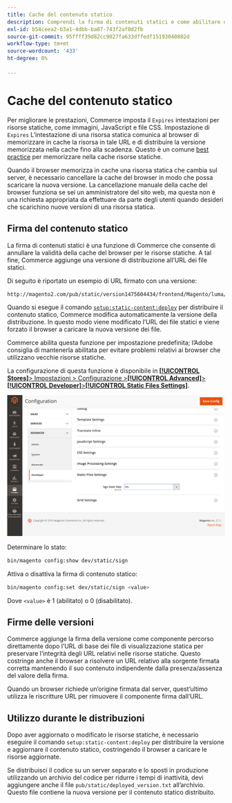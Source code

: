 ```yaml
---
title: Cache del contenuto statico
description: Comprendi la firma di contenuti statici e come abilitare o disabilitare la funzione.
exl-id: b54ceea2-b3a1-4dbb-ba87-743f2af0d2fb
source-git-commit: 95ffff39d82cc9027fa633dffedf15193040802d
workflow-type: tm+mt
source-wordcount: '433'
ht-degree: 0%

---
```


# Cache del contenuto statico

Per migliorare le prestazioni, Commerce imposta il `Expires` intestazioni per risorse statiche, come immagini, JavaScript e file CSS.
Impostazione di `Expires` L’intestazione di una risorsa statica comunica al browser di memorizzare in cache la risorsa in tale URL e di distribuire la versione memorizzata nella cache fino alla scadenza.
Questo è un comune [best practice](https://developer.yahoo.com/performance/rules.html#expires=) per memorizzare nella cache risorse statiche.

Quando il browser memorizza in cache una risorsa statica che cambia sul server, è necessario cancellare la cache del browser in modo che possa scaricare la nuova versione.
La cancellazione manuale della cache del browser funziona se sei un amministratore del sito web, ma questa non è una richiesta appropriata da effettuare da parte degli utenti quando desideri che scarichino nuove versioni di una risorsa statica.

## Firma del contenuto statico

La firma di contenuti statici è una funzione di Commerce che consente di annullare la validità della cache del browser per le risorse statiche.
A tal fine, Commerce aggiunge una versione di distribuzione all’URL dei file statici.

Di seguito è riportato un esempio di URL firmato con una versione:

```terminal
http://magento2.com/pub/static/version1475604434/frontend/Magento/luma/en_US/images/logo.svg
```

Quando si esegue il comando [`setup:static-content:deploy`](../cli/static-view-file-deployment.md) per distribuire il contenuto statico, Commerce modifica automaticamente la versione della distribuzione.
In questo modo viene modificato l’URL dei file statici e viene forzato il browser a caricare la nuova versione dei file.

Commerce abilita questa funzione per impostazione predefinita; l’Adobe consiglia di mantenerla abilitata per evitare problemi relativi ai browser che utilizzano vecchie risorse statiche.

La configurazione di questa funzione è disponibile in [**[!UICONTROL Stores]**> Impostazioni > Configurazione >**[!UICONTROL Advanced]**>**[!UICONTROL Developer]**>**[!UICONTROL Static Files Settings]**](https://docs.magento.com/user-guide/system/static-file-signature.html).

![Impostazioni file statici](../../assets/configuration/static-files-settings.png)

Determinare lo stato:

```bash
bin/magento config:show dev/static/sign
```

Attiva o disattiva la firma di contenuto statico:

```bash
bin/magento config:set dev/static/sign <value>
```

Dove `<value>` è 1 (abilitato) o 0 (disabilitato).

## Firme delle versioni

Commerce aggiunge la firma della versione come componente percorso direttamente dopo l’URL di base dei file di visualizzazione statica per preservare l’integrità degli URL relativi nelle risorse statiche.
Questo costringe anche il browser a risolvere un URL relativo alla sorgente firmata corretta mantenendo il suo contenuto indipendente dalla presenza/assenza del valore della firma.

Quando un browser richiede un’origine firmata dal server, quest’ultimo utilizza le riscritture URL per rimuovere il componente firma dall’URL.

## Utilizzo durante le distribuzioni

Dopo aver aggiornato o modificato le risorse statiche, è necessario eseguire il comando `setup:static-content:deploy` per distribuire la versione e aggiornare il contenuto statico, costringendo il browser a caricare le risorse aggiornate.

Se distribuisci il codice su un server separato e lo sposti in produzione utilizzando un archivio del codice per ridurre i tempi di inattività, devi aggiungere anche il file `pub/static/deployed_version.txt` all’archivio.
Questo file contiene la nuova versione per il contenuto statico distribuito.
